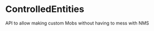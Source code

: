 ControlledEntities
==================

API to allow making custom Mobs without having to mess with NMS
